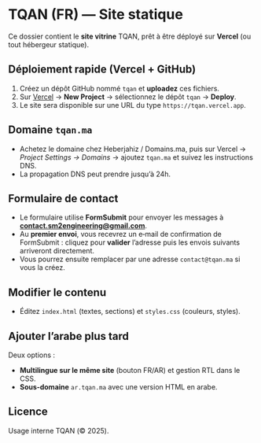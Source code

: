 # TQAN (FR) — Site statique

Ce dossier contient le **site vitrine** TQAN, prêt à être déployé sur **Vercel** (ou tout hébergeur statique).

## Déploiement rapide (Vercel + GitHub)
1. Créez un dépôt GitHub nommé `tqan` et **uploadez** ces fichiers.
2. Sur [Vercel](https://vercel.com) → **New Project** → sélectionnez le dépôt `tqan` → **Deploy**.
3. Le site sera disponible sur une URL du type `https://tqan.vercel.app`.

## Domaine `tqan.ma`
- Achetez le domaine chez Heberjahiz / Domains.ma, puis sur Vercel → *Project Settings → Domains* → ajoutez `tqan.ma` et suivez les instructions DNS.
- La propagation DNS peut prendre jusqu’à 24h.

## Formulaire de contact
- Le formulaire utilise **FormSubmit** pour envoyer les messages à **contact.sm2engineering@gmail.com**.
- Au **premier envoi**, vous recevrez un e‑mail de confirmation de FormSubmit : cliquez pour **valider** l’adresse puis les envois suivants arriveront directement.
- Vous pourrez ensuite remplacer par une adresse `contact@tqan.ma` si vous la créez.

## Modifier le contenu
- Éditez `index.html` (textes, sections) et `styles.css` (couleurs, styles).

## Ajouter l’arabe plus tard
Deux options :
- **Multilingue sur le même site** (bouton FR/AR) et gestion RTL dans le CSS.
- **Sous‑domaine** `ar.tqan.ma` avec une version HTML en arabe.

## Licence
Usage interne TQAN (© 2025).
